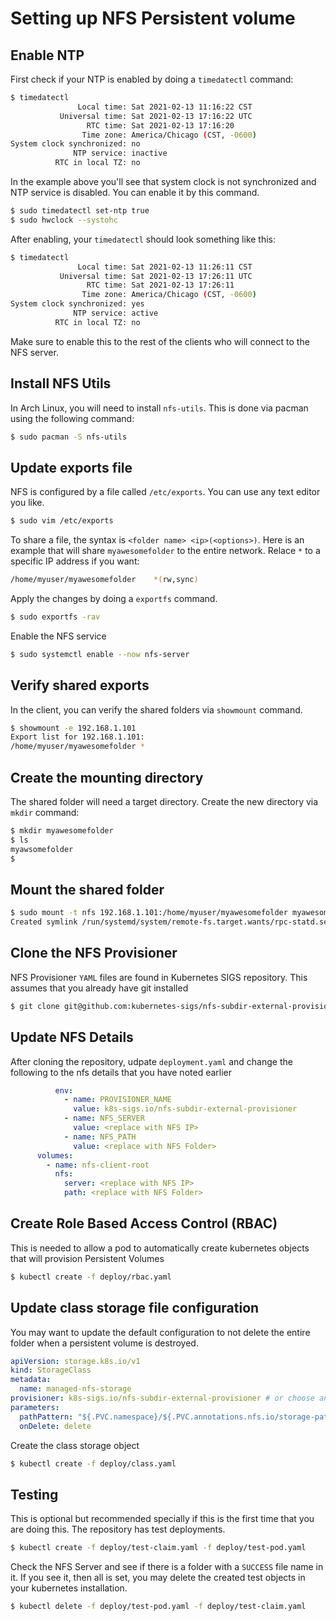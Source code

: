 # Setting up NFS Persistent volume

## Enable NTP
First check if your NTP is enabled by doing a `timedatectl` command:

```bash
$ timedatectl
               Local time: Sat 2021-02-13 11:16:22 CST
           Universal time: Sat 2021-02-13 17:16:22 UTC
                 RTC time: Sat 2021-02-13 17:16:20
                Time zone: America/Chicago (CST, -0600)
System clock synchronized: no
              NTP service: inactive
          RTC in local TZ: no
```

In the example above you'll see that system clock is not synchronized and NTP service is disabled. You can enable it by this command.

```bash
$ sudo timedatectl set-ntp true
$ sudo hwclock --systohc
```

After enabling, your `timedatectl` should look something like this:

```bash
$ timedatectl
               Local time: Sat 2021-02-13 11:26:11 CST
           Universal time: Sat 2021-02-13 17:26:11 UTC
                 RTC time: Sat 2021-02-13 17:26:11
                Time zone: America/Chicago (CST, -0600)
System clock synchronized: yes
              NTP service: active
          RTC in local TZ: no
```

Make sure to enable this to the rest of the clients who will connect to the NFS server.

## Install NFS Utils

In Arch Linux, you will need to install `nfs-utils`. This is done via pacman using the following command:

```bash
$ sudo pacman -S nfs-utils
```

## Update exports file

NFS is configured by a file called `/etc/exports`. You can use any text editor you like.

```bash
$ sudo vim /etc/exports
```

To share a file, the syntax is `<folder name> <ip>(<options>)`. Here is an example that will share `myawesomefolder` to the entire network. Relace `*` to a specific IP address if you want:

```bash
/home/myuser/myawesomefolder    *(rw,sync)
```

Apply the changes by doing a `exportfs` command. 

```bash
$ sudo exportfs -rav
```


Enable the NFS service

```bash
$ sudo systemctl enable --now nfs-server
```

## Verify shared exports

In the client, you can verify the shared folders via `showmount` command.

```bash
$ showmount -e 192.168.1.101
Export list for 192.168.1.101:
/home/myuser/myawesomefolder *
```

## Create the mounting directory

The shared folder will need a target directory. Create the new directory via `mkdir` command:

```bash
$ mkdir myawesomefolder
$ ls
myawsomefolder
$
```

## Mount the shared folder

```bash
$ sudo mount -t nfs 192.168.1.101:/home/myuser/myawesomefolder myawesomefolder
Created symlink /run/systemd/system/remote-fs.target.wants/rpc-statd.service → /usr/lib/systemd/system/rpc-statd.service.
```

## Clone the NFS Provisioner
NFS Provisioner `YAML` files are found in Kubernetes SIGS repository. This assumes that you already have git installed

```bash
$ git clone git@github.com:kubernetes-sigs/nfs-subdir-external-provisioner.git
```

## Update NFS Details
After cloning the repository, udpate `deployment.yaml` and change the following to the nfs details that you have noted earlier

```yaml
          env:
            - name: PROVISIONER_NAME
              value: k8s-sigs.io/nfs-subdir-external-provisioner
            - name: NFS_SERVER
              value: <replace with NFS IP>
            - name: NFS_PATH
              value: <replace with NFS Folder>
      volumes:
        - name: nfs-client-root
          nfs:
            server: <replace with NFS IP>
            path: <replace with NFS Folder>
```

## Create Role Based Access Control (RBAC)
This is needed to allow a pod to automatically create kubernetes objects that will provision Persistent Volumes

```bash
$ kubectl create -f deploy/rbac.yaml
```

## Update class storage file configuration
You may want to update the default configuration to not delete the entire folder when a persistent volume is destroyed.

```yaml
apiVersion: storage.k8s.io/v1
kind: StorageClass
metadata:
  name: managed-nfs-storage
provisioner: k8s-sigs.io/nfs-subdir-external-provisioner # or choose another name, must match deployment's env PROVISIONER_NAME'
parameters:
  pathPattern: "${.PVC.namespace}/${.PVC.annotations.nfs.io/storage-path}" # waits for nfs.io/storage-path annotation, if not specified will accept as empty string.
  onDelete: delete
```

Create the class storage object

```bash
$ kubectl create -f deploy/class.yaml
```

## Testing
This is optional but recommended specially if this is the first time that you are doing this. The repository has test deployments.

```bash
$ kubectl create -f deploy/test-claim.yaml -f deploy/test-pod.yaml
```

Check the NFS Server and see if there is a folder with a `SUCCESS` file name in it. If you see it, then all is set, you may delete the created test objects in your kubernetes installation.

```bash
$ kubectl delete -f deploy/test-pod.yaml -f deploy/test-claim.yaml
```